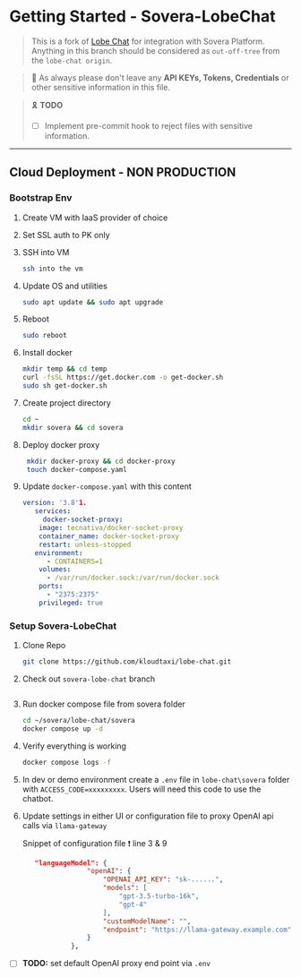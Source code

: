 # Getting Started - Sovera-LobeChat



> This is a fork of [Lobe Chat](https://github.com/lobehub/lobe-chat.git) for integration with Sovera Platform. Anything in this branch should be considered as `out-off-tree` from the `lobe-chat origin`. 

> :pray:  As always please don't leave any **API KEYs, Tokens, Credentials** or other sensitive information in this file. 

> :reminder_ribbon:  **TODO**
>
> - [ ] Implement pre-commit hook to reject files with sensitive information. 

---

## Cloud Deployment - NON PRODUCTION
### Bootstrap Env

1. Create VM with IaaS provider of choice
2. Set SSL auth to PK only
3. SSH into VM 
      ```zsh
      ssh into the vm
      ```
4. Update OS and utilities 
   ```bash
   sudo apt update && sudo apt upgrade
   ```
5. Reboot
   ```bash
   sudo reboot
   ```
6. Install docker 
   ```bash
   mkdir temp && cd temp
   curl -fsSL https://get.docker.com -o get-docker.sh
   sudo sh get-docker.sh
   ```

7. Create project directory 
   ```bash
   cd ~
   mkdir sovera && cd sovera 
   ```
   
8. Deploy docker proxy
   ```bash
    mkdir docker-proxy && cd docker-proxy
	touch docker-compose.yaml
9. Update `docker-compose.yaml` with this content 

   ```yaml
   version: '3.8'1. 
      services:
        docker-socket-proxy:
       image: tecnativa/docker-socket-proxy
       container_name: docker-socket-proxy
       restart: unless-stopped
      environment:
         - CONTAINERS=1
       volumes:
         - /var/run/docker.sock:/var/run/docker.sock
       ports:
         - "2375:2375"
       privileged: true
   ```



### Setup Sovera-LobeChat

1. Clone Repo

   ```sh
   git clone https://github.com/kloudtaxi/lobe-chat.git
   ```

2. Check out `sovera-lobe-chat` branch

   ```
   ```

   

3. Run docker compose file from sovera folder

   ```sh
   cd ~/sovera/lobe-chat/sovera
   docker compose up -d
   ```

4. Verify everything is working 

   ```sh
   docker compose logs -f
   ```

5. In dev or demo environment create a `.env` file in `lobe-chat\sovera` folder with `ACCESS_CODE=xxxxxxxxx`. Users will need this code to use the chatbot. 

6. Update settings in either UI or configuration file to proxy OpenAI api calls via `llama-gateway` 

   Snippet of configuration file :heavy_exclamation_mark: line 3 & 9

   ```json
      "languageModel": {
                   "openAI": {
                       "OPENAI_API_KEY": "sk-......",
                       "models": [
                           "gpt-3.5-turbo-16k",
                           "gpt-4"
                       ],
                       "customModelName": "",
                       "endpoint": "https://llama-gateway.example.com"
                   }
               },
   ```



- [ ] **TODO:** set default OpenAI proxy end point via `.env` 
